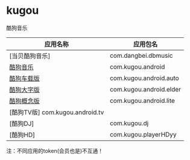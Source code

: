# kugou
酷狗音乐

| 应用名称 | 应用包名 |
| --- | --- |
| [当贝酷狗音乐] | com.dangbei.dbmusic |
| [酷狗音乐] | com.kugou.android |
| [酷狗车载版] | com.kugou.android.auto|
| [酷狗大字版] | com.kugou.android.elder |
| [酷狗概念版] | com.kugou.android.lite |
| [酷狗TV版] com.kugou.android.tv |
| [酷狗DJ] | com.kugou.dj |
| [酷狗HD] | com.kugou.playerHDyy |

[酷狗音乐]: https://github.com/LinghongJiang/kugou/blob/main/com.kugou.android/README.md
[酷狗车载版]: https://github.com/LinghongJiang/kugou/blob/main/com.kugou.android.auto/README.md
[酷狗大字版]: https://github.com/LinghongJiang/kugou/blob/main/com.kugou.android.elder/README.md
[酷狗概念版]: https://github.com/LinghongJiang/kugou/blob/main/com.kugou.anrdoid.lite/README.md

注：不同应用的token(会员也是)不互通！
